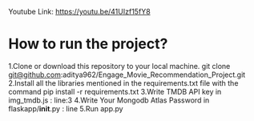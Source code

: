 Youtube Link: https://youtu.be/41UIzf15fY8

# How to run the project?

1.Clone or download this repository to your local machine.
  git clone git@github.com:aditya962/Engage_Movie_Recommendation_Project.git
2.Install all the libraries mentioned in the requirements.txt file with the command pip install -r requirements.txt
3.Write TMDB API key in img_tmdb.js : line:3
4.Write Your Mongodb Atlas Password in flaskapp/__init__.py : line
5.Run app.py

